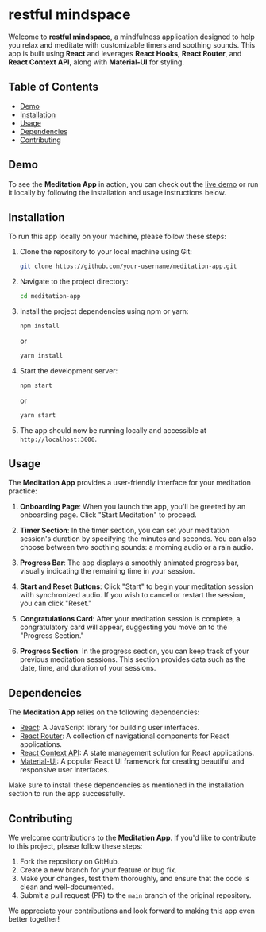 # restful mindspace

Welcome to **restful mindspace**, a mindfulness application designed to help you relax and meditate with customizable timers and soothing sounds. This app is built using **React** and leverages **React Hooks**, **React Router**, and **React Context API**, along with **Material-UI** for styling.

## Table of Contents

- [Demo](#demo)
- [Installation](#installation)
- [Usage](#usage)
- [Dependencies](#dependencies)
- [Contributing](#contributing)

## Demo

To see the **Meditation App** in action, you can check out the [live demo](https://gabrilp.github.io/meditation-app/) or run it locally by following the installation and usage instructions below.

## Installation

To run this app locally on your machine, please follow these steps:

1. Clone the repository to your local machine using Git:
   
   ```bash
   git clone https://github.com/your-username/meditation-app.git
   ```

2. Navigate to the project directory:

   ```bash
   cd meditation-app
   ```

3. Install the project dependencies using npm or yarn:

   ```bash
   npm install
   ```

   or

   ```bash
   yarn install
   ```

4. Start the development server:

   ```bash
   npm start
   ```

   or

   ```bash
   yarn start
   ```

5. The app should now be running locally and accessible at `http://localhost:3000`.

## Usage

The **Meditation App** provides a user-friendly interface for your meditation practice:

1. **Onboarding Page**: When you launch the app, you'll be greeted by an onboarding page. Click "Start Meditation" to proceed.

2. **Timer Section**: In the timer section, you can set your meditation session's duration by specifying the minutes and seconds. You can also choose between two soothing sounds: a morning audio or a rain audio.

3. **Progress Bar**: The app displays a smoothly animated progress bar, visually indicating the remaining time in your session.

4. **Start and Reset Buttons**: Click "Start" to begin your meditation session with synchronized audio. If you wish to cancel or restart the session, you can click "Reset."

5. **Congratulations Card**: After your meditation session is complete, a congratulatory card will appear, suggesting you move on to the "Progress Section."

6. **Progress Section**: In the progress section, you can keep track of your previous meditation sessions. This section provides data such as the date, time, and duration of your sessions.

## Dependencies

The **Meditation App** relies on the following dependencies:

- [React](https://reactjs.org/): A JavaScript library for building user interfaces.
- [React Router](https://reactrouter.com/): A collection of navigational components for React applications.
- [React Context API](https://reactjs.org/docs/context.html): A state management solution for React applications.
- [Material-UI](https://material-ui.com/): A popular React UI framework for creating beautiful and responsive user interfaces.

Make sure to install these dependencies as mentioned in the installation section to run the app successfully.

## Contributing

We welcome contributions to the **Meditation App**. If you'd like to contribute to this project, please follow these steps:

1. Fork the repository on GitHub.
2. Create a new branch for your feature or bug fix.
3. Make your changes, test them thoroughly, and ensure that the code is clean and well-documented.
4. Submit a pull request (PR) to the `main` branch of the original repository.

We appreciate your contributions and look forward to making this app even better together!
